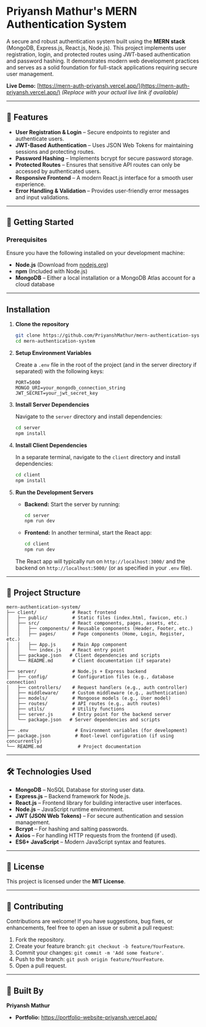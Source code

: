 # Priyansh Mathur's MERN Authentication System

A secure and robust authentication system built using the **MERN stack** (MongoDB, Express.js, React.js, Node.js). This project implements user registration, login, and protected routes using JWT-based authentication and password hashing. It demonstrates modern web development practices and serves as a solid foundation for full-stack applications requiring secure user management.

**Live Demo:** [https://mern-auth-priyansh.vercel.app/](https://mern-auth-priyansh.vercel.app/) *(Replace with your actual live link if available)*

---

## 📌 Features

- **User Registration & Login** – Secure endpoints to register and authenticate users.
- **JWT-Based Authentication** – Uses JSON Web Tokens for maintaining sessions and protecting routes.
- **Password Hashing** – Implements bcrypt for secure password storage.
- **Protected Routes** – Ensures that sensitive API routes can only be accessed by authenticated users.
- **Responsive Frontend** – A modern React.js interface for a smooth user experience.
- **Error Handling & Validation** – Provides user-friendly error messages and input validations.

---

## 🚀 Getting Started

### Prerequisites

Ensure you have the following installed on your development machine:

- **Node.js** (Download from [nodejs.org](https://nodejs.org/))
- **npm**  (Included with Node.js)
- **MongoDB** – Either a local installation or a MongoDB Atlas account for a cloud database

---

## Installation

1. **Clone the repository**
   ```bash
   git clone https://github.com/PriyanshMathur/mern-authentication-system.git
   cd mern-authentication-system

2. **Setup Environment Variables**

   Create a `.env` file in the root of the project (and in the server directory if separated) with the following keys:
   ```env
   PORT=5000
   MONGO_URI=your_mongodb_connection_string
   JWT_SECRET=your_jwt_secret_key
   ```

3. **Install Server Dependencies**

   Navigate to the `server` directory and install dependencies:
   ```bash
   cd server
   npm install
   ```

4. **Install Client Dependencies**

   In a separate terminal, navigate to the `client` directory and install dependencies:
   ```bash
   cd client
   npm install

   ```

5. **Run the Development Servers**

   - **Backend:** 
     Start the server by running:
     ```bash
     cd server
     npm run dev

     ```
   - **Frontend:** 
     In another terminal, start the React app:
     ```bash
     cd client
     npm run dev
     
     ```

   The React app will typically run on `http://localhost:3000/` and the backend on `http://localhost:5000/` (or as specified in your `.env` file).

---

## 📁 Project Structure

```plaintext
mern-authentication-system/
├── client/             # React frontend
│   ├── public/         # Static files (index.html, favicon, etc.)
│   ├── src/            # React components, pages, assets, etc.
│   │   ├── components/ # Reusable components (Header, Footer, etc.)
│   │   ├── pages/      # Page components (Home, Login, Register, etc.)
│   │   ├── App.js      # Main App component
│   │   └── index.js    # React entry point
│   ├── package.json   # Client dependencies and scripts
│   └── README.md       # Client documentation (if separate)
│
├── server/             # Node.js + Express backend
│   ├── config/         # Configuration files (e.g., database connection)
│   ├── controllers/    # Request handlers (e.g., auth controller)
│   ├── middleware/     # Custom middleware (e.g., authentication)
│   ├── models/         # Mongoose models (e.g., User model)
│   ├── routes/         # API routes (e.g., auth routes)
│   ├── utils/          # Utility functions
│   ├── server.js       # Entry point for the backend server
│   └── package.json   # Server dependencies and scripts
│
├── .env                 # Environment variables (for development)
├── package.json         # Root-level configuration (if using concurrently)
└── README.md             # Project documentation
```

---

## 🛠️ Technologies Used

- **MongoDB** – NoSQL Database for storing user data.
- **Express.js** – Backend framework for Node.js.
- **React.js** – Frontend library for building interactive user interfaces.
- **Node.js** – JavaScript runtime environment.
- **JWT (JSON Web Tokens)** – For secure authentication and session management.
- **Bcrypt** – For hashing and salting passwords.
- **Axios** – For handling HTTP requests from the frontend (if used).
- **ES6+ JavaScript** – Modern JavaScript syntax and features.

---

## 📜 License

This project is licensed under the **MIT License**.

---

## 🤝 Contributing

Contributions are welcome! If you have suggestions, bug fixes, or enhancements, feel free to open an issue or submit a pull request:

1. Fork the repository.
2. Create your feature branch: `git checkout -b feature/YourFeature`.
3. Commit your changes: `git commit -m 'Add some feature'`.
4. Push to the branch: `git push origin feature/YourFeature`.
5. Open a pull request.

---
## 🙌 Built By

**Priyansh Mathur**

- **Portfolio:** https://portfolio-website-priyansh.vercel.app/
```
